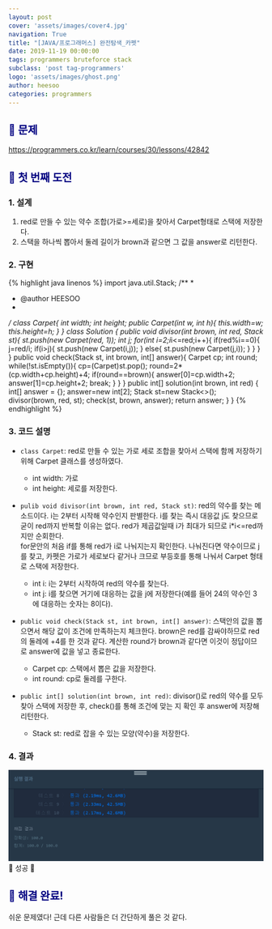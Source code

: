```yaml
---
layout: post
cover: 'assets/images/cover4.jpg'
navigation: True
title: "[JAVA/프로그래머스] 완전탐색_카펫"
date: 2019-11-19 00:00:00
tags: programmers bruteforce stack
subclass: 'post tag-programmers'
logo: 'assets/images/ghost.png'
author: heesoo
categories: programmers
---
```

## <span style="color:navy">👀 문제</span>
<https://programmers.co.kr/learn/courses/30/lessons/42842>

## <span style="color:navy">👊 첫 번째 도전</span>

### 1. 설계
1. red로 만들 수 있는 약수 조합(가로>=세로)을 찾아서 Carpet형태로 스택에 저장한다.
2. 스택을 하나씩 뽑아서 둘레 길이가 brown과 같으면 그 값을 answer로 리턴한다.

### 2. 구현
{% highlight java linenos %}
import java.util.Stack;
/**
 *
 * @author HEESOO
 *
 */
 class Carpet{
     int width;
     int height;
     public Carpet(int w, int h){
         this.width=w;
         this.height=h;
     }
 }
 class Solution {
     public void divisor(int brown, int red, Stack st){
         st.push(new Carpet(red, 1));
         int j;
         for(int i=2;i*i<=red;i++){
             if(red%i==0){
                 j=red/i;
                 if(i>j){
                     st.push(new Carpet(i,j));
                 }
                 else{
                     st.push(new Carpet(j,i));
                 }
             }
         }
     }
     public void check(Stack st, int brown, int[] answer){
         Carpet cp;
         int round;
         while(!st.isEmpty()){
             cp=(Carpet)st.pop();
             round=2*(cp.width+cp.height)+4;
             if(round==brown){
                 answer[0]=cp.width+2;
                 answer[1]=cp.height+2;
                 break;
             }
         }
     }
     public int[] solution(int brown, int red) {
         int[] answer = {};
         answer=new int[2];
         Stack<Carpet> st=new Stack<>();
         divisor(brown, red, st);
         check(st, brown, answer);
         return answer;
     }
 }
{% endhighlight %}  

### 3. 코드 설명  
- `class Carpet`: red로 만들 수 있는 가로 세로 조합을 찾아서 스택에 함께 저장하기 위해 Carpet 클래스를 생성하였다.
  - int width: 가로
  - int height: 세로를 저장한다.

- `pulib void divisor(int brown, int red, Stack st)`: red의 약수를 찾는 메소드이다. i는 2부터 시작해 약수인지 판별한다. i를 찾는 즉시 대응값 j도 찾으므로 굳이 red까지 반복할 이유는 없다. red가 제곱값일때 i가 최대가 되므로 i*i<=red까지만 순회한다.  
for문안의 처음 if를 통해 red가 i로 나눠지는지 확인한다. 나눠진다면 약수이므로 j를 찾고, 카펫은 가로가 세로보다 같거나 크므로 부등호를 통해 나눠서 Carpet 형태로 스택에 저장한다.
  - int i: i는 2부터 시작하여 red의 약수를 찾는다.
  - int j: i를 찾으면 거기에 대응하는 값을 j에 저장한다(예를 들어 24의 약수인 3에 대응하는 숫자는 8이다).

- `public void check(Stack st, int brown, int[] answer)`: 스택안의 값을 뽑으면서 해당 값이 조건에 만족하는지 체크한다. brown은 red를 감싸야하므로 red의 둘레에 +4를 한 것과 같다. 계산한 round가 brown과 같다면 이것이 정답이므로 answer에 값을 넣고 종료한다.
  - Carpet cp: 스택에서 뽑은 값을 저장한다.
  - int round: cp로 둘레를 구한다.

- `public int[] solution(int brown, int red)`: divisor()로 red의 약수를 모두 찾아 스택에 저장한 후, check()를 통해 조건에 맞는 지 확인 후 answer에 저장해 리턴한다.
  - Stack<Carpet> st: red로 잡을 수 있는 모양(약수)을 저장한다.


### 4. 결과
![실행결과](./assets/images/191119_1.PNG)
🤟 성공 🤟

## <span style="color:navy">👏 해결 완료!</span>
쉬운 문제였다! 근데 다른 사람들은 더 간단하게 풀은 것 같다.
